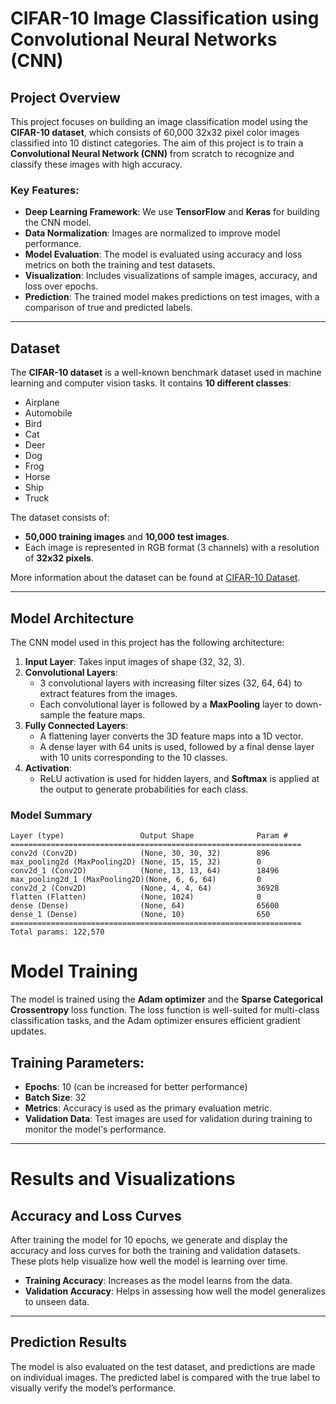 # CIFAR-10 Image Classification using Convolutional Neural Networks (CNN)

## Project Overview

This project focuses on building an image classification model using the **CIFAR-10 dataset**, which consists of 60,000 32x32 pixel color images classified into 10 distinct categories. The aim of this project is to train a **Convolutional Neural Network (CNN)** from scratch to recognize and classify these images with high accuracy.

### Key Features:
- **Deep Learning Framework**: We use **TensorFlow** and **Keras** for building the CNN model.
- **Data Normalization**: Images are normalized to improve model performance.
- **Model Evaluation**: The model is evaluated using accuracy and loss metrics on both the training and test datasets.
- **Visualization**: Includes visualizations of sample images, accuracy, and loss over epochs.
- **Prediction**: The trained model makes predictions on test images, with a comparison of true and predicted labels.

---

## Dataset

The **CIFAR-10 dataset** is a well-known benchmark dataset used in machine learning and computer vision tasks. It contains **10 different classes**:
- Airplane
- Automobile
- Bird
- Cat
- Deer
- Dog
- Frog
- Horse
- Ship
- Truck

The dataset consists of:
- **50,000 training images** and **10,000 test images**.
- Each image is represented in RGB format (3 channels) with a resolution of **32x32 pixels**.

More information about the dataset can be found at [CIFAR-10 Dataset](https://www.cs.toronto.edu/~kriz/cifar.html).

---

## Model Architecture

The CNN model used in this project has the following architecture:
1. **Input Layer**: Takes input images of shape (32, 32, 3).
2. **Convolutional Layers**: 
   - 3 convolutional layers with increasing filter sizes (32, 64, 64) to extract features from the images.
   - Each convolutional layer is followed by a **MaxPooling** layer to down-sample the feature maps.
3. **Fully Connected Layers**:
   - A flattening layer converts the 3D feature maps into a 1D vector.
   - A dense layer with 64 units is used, followed by a final dense layer with 10 units corresponding to the 10 classes.
4. **Activation**: 
   - ReLU activation is used for hidden layers, and **Softmax** is applied at the output to generate probabilities for each class.
   
### Model Summary

```plaintext
Layer (type)                 Output Shape              Param #
=================================================================
conv2d (Conv2D)              (None, 30, 30, 32)        896
max_pooling2d (MaxPooling2D) (None, 15, 15, 32)        0
conv2d_1 (Conv2D)            (None, 13, 13, 64)        18496
max_pooling2d_1 (MaxPooling2D)(None, 6, 6, 64)         0
conv2d_2 (Conv2D)            (None, 4, 4, 64)          36928
flatten (Flatten)            (None, 1024)              0
dense (Dense)                (None, 64)                65600
dense_1 (Dense)              (None, 10)                650
=================================================================
Total params: 122,570
```

# Model Training

The model is trained using the **Adam optimizer** and the **Sparse Categorical Crossentropy** loss function. The loss function is well-suited for multi-class classification tasks, and the Adam optimizer ensures efficient gradient updates.

## Training Parameters:
- **Epochs**: 10 (can be increased for better performance)
- **Batch Size**: 32
- **Metrics**: Accuracy is used as the primary evaluation metric.
- **Validation Data**: Test images are used for validation during training to monitor the model's performance.

---

# Results and Visualizations

## Accuracy and Loss Curves
After training the model for 10 epochs, we generate and display the accuracy and loss curves for both the training and validation datasets. These plots help visualize how well the model is learning over time.

- **Training Accuracy**: Increases as the model learns from the data.
- **Validation Accuracy**: Helps in assessing how well the model generalizes to unseen data.


---

## Prediction Results
The model is also evaluated on the test dataset, and predictions are made on individual images. The predicted label is compared with the true label to visually verify the model’s performance.


